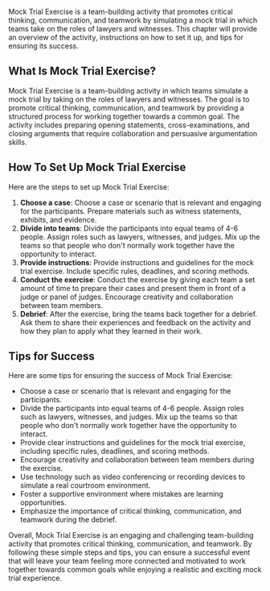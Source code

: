 
Mock Trial Exercise is a team-building activity that promotes critical thinking, communication, and teamwork by simulating a mock trial in which teams take on the roles of lawyers and witnesses. This chapter will provide an overview of the activity, instructions on how to set it up, and tips for ensuring its success.

What Is Mock Trial Exercise?
----------------------------

Mock Trial Exercise is a team-building activity in which teams simulate a mock trial by taking on the roles of lawyers and witnesses. The goal is to promote critical thinking, communication, and teamwork by providing a structured process for working together towards a common goal. The activity includes preparing opening statements, cross-examinations, and closing arguments that require collaboration and persuasive argumentation skills.

How To Set Up Mock Trial Exercise
---------------------------------

Here are the steps to set up Mock Trial Exercise:

1. **Choose a case**: Choose a case or scenario that is relevant and engaging for the participants. Prepare materials such as witness statements, exhibits, and evidence.
2. **Divide into teams**: Divide the participants into equal teams of 4-6 people. Assign roles such as lawyers, witnesses, and judges. Mix up the teams so that people who don't normally work together have the opportunity to interact.
3. **Provide instructions**: Provide instructions and guidelines for the mock trial exercise. Include specific rules, deadlines, and scoring methods.
4. **Conduct the exercise**: Conduct the exercise by giving each team a set amount of time to prepare their cases and present them in front of a judge or panel of judges. Encourage creativity and collaboration between team members.
5. **Debrief**: After the exercise, bring the teams back together for a debrief. Ask them to share their experiences and feedback on the activity and how they plan to apply what they learned in their work.

Tips for Success
----------------

Here are some tips for ensuring the success of Mock Trial Exercise:

* Choose a case or scenario that is relevant and engaging for the participants.
* Divide the participants into equal teams of 4-6 people. Assign roles such as lawyers, witnesses, and judges. Mix up the teams so that people who don't normally work together have the opportunity to interact.
* Provide clear instructions and guidelines for the mock trial exercise, including specific rules, deadlines, and scoring methods.
* Encourage creativity and collaboration between team members during the exercise.
* Use technology such as video conferencing or recording devices to simulate a real courtroom environment.
* Foster a supportive environment where mistakes are learning opportunities.
* Emphasize the importance of critical thinking, communication, and teamwork during the debrief.

Overall, Mock Trial Exercise is an engaging and challenging team-building activity that promotes critical thinking, communication, and teamwork. By following these simple steps and tips, you can ensure a successful event that will leave your team feeling more connected and motivated to work together towards common goals while enjoying a realistic and exciting mock trial experience.
